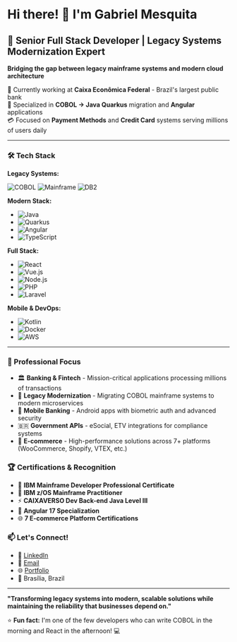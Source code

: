 # Hi there! 👋 I'm Gabriel Mesquita

## 🚀 Senior Full Stack Developer | Legacy Systems Modernization Expert

**Bridging the gap between legacy mainframe systems and modern cloud architecture**

🏦 Currently working at **Caixa Econômica Federal** - Brazil's largest public bank  
🔧 Specialized in **COBOL → Java Quarkus** migration and **Angular** applications  
💳 Focused on **Payment Methods** and **Credit Card** systems serving millions of users daily

---

### 🛠️ Tech Stack

**Legacy Systems:**

![COBOL](https://img.shields.io/badge/COBOL-003f7f?style=flat-square&logo=ibm&logoColor=white) ![Mainframe](https://img.shields.io/badge/IBM_Mainframe-054ada?style=flat-square&logo=ibm&logoColor=white) ![DB2](https://img.shields.io/badge/DB2-003545?style=flat-square&logo=ibm&logoColor=white)

**Modern Stack:**
- ![Java](https://img.shields.io/badge/Java-007396?style=flat-square&logo=java&logoColor=white)
- ![Quarkus](https://img.shields.io/badge/Quarkus-4695eb?style=flat-square&logo=quarkus&logoColor=white)
- ![Angular](https://img.shields.io/badge/Angular-dd0031?style=flat-square&logo=angular&logoColor=white)
- ![TypeScript](https://img.shields.io/badge/TypeScript-3178c6?style=flat-square&logo=typescript&logoColor=white)

**Full Stack:**
- ![React](https://img.shields.io/badge/React-61dafb?style=flat-square&logo=react&logoColor=black)
- ![Vue.js](https://img.shields.io/badge/Vue.js-4fc08d?style=flat-square&logo=vue.js&logoColor=white)
- ![Node.js](https://img.shields.io/badge/Node.js-339933?style=flat-square&logo=node.js&logoColor=white)
- ![PHP](https://img.shields.io/badge/PHP-777bb4?style=flat-square&logo=php&logoColor=white)
- ![Laravel](https://img.shields.io/badge/Laravel-ff2d20?style=flat-square&logo=laravel&logoColor=white)

**Mobile & DevOps:**
- ![Kotlin](https://img.shields.io/badge/Kotlin-7f52ff?style=flat-square&logo=kotlin&logoColor=white)
- ![Docker](https://img.shields.io/badge/Docker-2496ed?style=flat-square&logo=docker&logoColor=white)
- ![AWS](https://img.shields.io/badge/AWS-232f3e?style=flat-square&logo=amazon-aws&logoColor=white)

---

### 💼 Professional Focus

- 🏛️ **Banking & Fintech** - Mission-critical applications processing millions of transactions
- 🔄 **Legacy Modernization** - Migrating COBOL mainframe systems to modern microservices
- 📱 **Mobile Banking** - Android apps with biometric auth and advanced security
- 🇧🇷 **Government APIs** - eSocial, ETV integrations for compliance systems
- 🛒 **E-commerce** - High-performance solutions across 7+ platforms (WooCommerce, Shopify, VTEX, etc.)

### 🏆 Certifications & Recognition

- 🥇 **IBM Mainframe Developer Professional Certificate**
- 🥇 **IBM z/OS Mainframe Practitioner**
- ⚡ **CAIXAVERSO Dev Back-end Java Level III**
- 📐 **Angular 17 Specialization**
- 🌐 **7 E-commerce Platform Certifications**

### 📫 Let's Connect!

- 💼 [LinkedIn](https://www.linkedin.com/in/gabriel-mesquita-oliveira-4910372a1/)
- 📧 [Email](mailto:gabrielmesquita0503@gmail.com)
- 🌐 [Portfolio](https://gabrielmesquita.dev)
- 📍 Brasília, Brazil

---

**"Transforming legacy systems into modern, scalable solutions while maintaining the reliability that businesses depend on."**

⭐ **Fun fact:** I'm one of the few developers who can write COBOL in the morning and React in the afternoon! 💻
